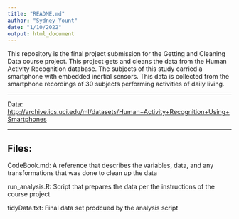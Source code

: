 ```yaml
---
title: "README.md"
author: "Sydney Yount"
date: "1/10/2022"
output: html_document
---
```


This repository is the final project submission for the Getting and Cleaning Data course project. 
This project gets and cleans the data from the Human Activity Recognition database. The subjects
of this study carried a smartphone with embedded inertial sensors. 
This data is collected from the smartphone recordings of 30 subjects performing activities of daily living. 


---

Data: http://archive.ics.uci.edu/ml/datasets/Human+Activity+Recognition+Using+Smartphones

---

Files:
---
CodeBook.md: A reference that describes the variables, data, and any transformations that was done to clean up the data



run_analysis.R: Script that prepares the data per the instructions of the course project


tidyData.txt: Final data set prodcued by the analysis script
